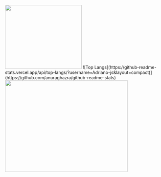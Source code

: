 <img src="https://i.imgur.com/WAtGNF6.png" width="250" height="209"/>
![Top Langs](https://github-readme-stats.vercel.app/api/top-langs/?username=Adriano-js&layout=compact)](https://github.com/anuraghazra/github-readme-stats) <img src="https://i.imgur.com/d9ulNUe.gif" width="400" height="300"/>

